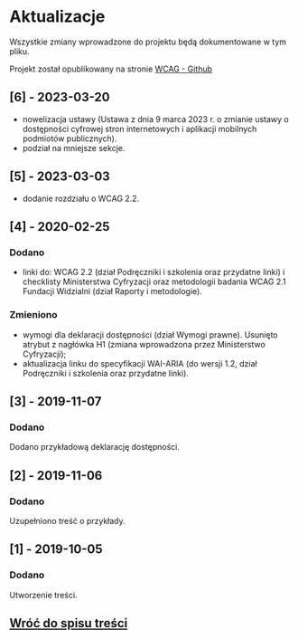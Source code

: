# Aktualizacje

Wszystkie zmiany wprowadzone do projektu będą dokumentowane w tym pliku.

Projekt został opublikowany na stronie [WCAG - Github](https://github.com/Wloclawek/WCAG)

## [6] - 2023-03-20

- nowelizacja ustawy (Ustawa z dnia 9 marca 2023 r. o zmianie ustawy o dostępności cyfrowej stron internetowych i aplikacji mobilnych podmiotów publicznych).
- podział na mniejsze sekcje.

## [5] - 2023-03-03

- dodanie rozdziału o WCAG 2.2.

## [4] - 2020-02-25

### Dodano

- linki do: WCAG 2.2 (dział Podręczniki i szkolenia oraz przydatne linki) i checklisty Ministerstwa Cyfryzacji oraz metodologii badania WCAG 2.1 Fundacji Widzialni (dział Raporty i metodologie).

### Zmieniono

- wymogi dla deklaracji dostępności (dział Wymogi prawne). Usunięto atrybut z nagłówka H1 (zmiana wprowadzona przez Ministerstwo Cyfryzacji);
- aktualizacja linku do specyfikacji WAI-ARIA (do wersji 1.2, dział Podręczniki i szkolenia oraz przydatne linki).

## [3] - 2019-11-07

### Dodano

Dodano przykładową deklarację dostępności.

## [2] - 2019-11-06

### Dodano

Uzupełniono treść o przykłady.

## [1] - 2019-10-05

### Dodano

Utworzenie treści.

## [Wróć do spisu treści](../README.md)
